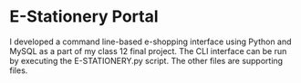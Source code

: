 # E-Stationery Portal

I developed a command line-based e-shopping interface using Python and MySQL as a part of my class 12 final project. The CLI interface can be run by executing the E-STATIONERY.py script. The other files are supporting files.
